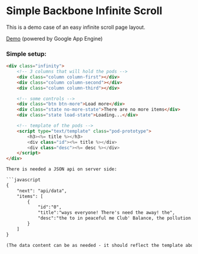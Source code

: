 
Simple Backbone Infinite Scroll
========================

This is a demo case of an easy infinite scroll page layout.  

[Demo](http://demoinfinite.appspot.com/) (powered by Google App Engine)


### Simple setup: ###

<script>
    $(function() {
        $(".infinity").summitInfinityScroll({
            url: "/api/data"
        });
    })
</script>

```html
<div class="infinity">
    <!-- 3 columns that will hold the pods -->
    <div class="column column-first"></div>
    <div class="column column-second"></div>
    <div class="column column-third"></div>

    <!-- some controls -->
    <div class="btn btn-more">Load more</div>
    <div class="state no-more-state">There are no more items</div>
    <div class="state load-state">Loading...</div>

    <!-- template of the pods -->
    <script type="text/template" class="pod-prototype">
        <h3><%= title %></h3>
        <div class="id"><%= title %></div>
        <div class="desc"><%= desc %></div>
    </script>
</div>

There is needed a JSON api on server side:

```javascript
{
    "next": "api/data",
    "items": [
        {
            "id":"0",
            "title":"ways everyone! There's need the away! the",
            "desc":"the to in peaceful me Club' Balance, the pollution. the the"
        }
    ]
}

(The data content can be as needed - it should reflect the template above)

